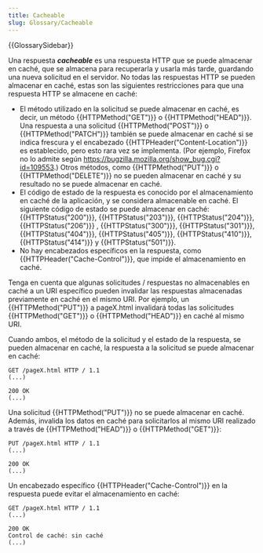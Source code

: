 ```yaml
---
title: Cacheable
slug: Glossary/Cacheable
---
```


{{GlossarySidebar}}

Una respuesta **_cacheable_** es una respuesta HTTP que se puede almacenar en caché, que se almacena para recuperarla y usarla más tarde, guardando una nueva solicitud en el servidor. No todas las respuestas HTTP se pueden almacenar en caché, estas son las siguientes restricciones para que una respuesta HTTP se almacene en caché:

- El método utilizado en la solicitud se puede almacenar en caché, es decir, un método {{HTTPMethod("GET")}} o {{HTTPMethod("HEAD")}}. Una respuesta a una solicitud {{HTTPMethod("POST")}} o {{HTTPMethod("PATCH")}} también se puede almacenar en caché si se indica frescura y el encabezado {{HTTPHeader("Content-Location")}} es establecido, pero esto rara vez se implementa. (Por ejemplo, Firefox no lo admite según <https://bugzilla.mozilla.org/show_bug.cgi?id=109553>.) Otros métodos, como {{HTTPMethod("PUT")}} o {{HTTPMethod("DELETE")}} no se pueden almacenar en caché y su resultado no se puede almacenar en caché.
- El código de estado de la respuesta es conocido por el almacenamiento en caché de la aplicación, y se considera almacenable en caché. El siguiente código de estado se puede almacenar en caché: {{HTTPStatus("200")}}, {{HTTPStatus("203")}}, {{HTTPStatus("204")}}, {{HTTPStatus("206")}} , {{HTTPStatus("300")}}, {{HTTPStatus("301")}}, {{HTTPStatus("404")}}, {{HTTPStatus("405")}}, {{HTTPStatus("410")}}, {{HTTPStatus("414")}} y {{HTTPStatus("501")}}.
- No hay encabezados específicos en la respuesta, como {{HTTPHeader("Cache-Control")}}, que impide el almacenamiento en caché.

Tenga en cuenta que algunas solicitudes / respuestas no almacenables en caché a un URI específico pueden invalidar las respuestas almacenadas previamente en caché en el mismo URI. Por ejemplo, un {{HTTPMethod("PUT")}} a pageX.html invalidará todas las solicitudes {{HTTPMethod("GET")}} o {{HTTPMethod("HEAD")}} en caché al mismo URI.

Cuando ambos, el método de la solicitud y el estado de la respuesta, se pueden almacenar en caché, la respuesta a la solicitud se puede almacenar en caché:

```
GET /pageX.html HTTP / 1.1
(...)

200 OK
(...)
```

Una solicitud {{HTTPMethod("PUT")}} no se puede almacenar en caché. Además, invalida los datos en caché para solicitarlos al mismo URI realizado a través de {{HTTPMethod("HEAD")}} o {{HTTPMethod("GET")}}:

```
PUT /pageX.html HTTP / 1.1
(...)

200 OK
(...)
```

Un encabezado específico {{HTTPHeader("Cache-Control")}} en la respuesta puede evitar el almacenamiento en caché:

```
GET /pageX.html HTTP / 1.1
(...)

200 OK
Control de caché: sin caché
(...)
```
